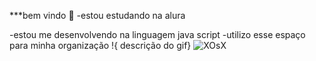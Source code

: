 ***bem vindo 
💙
-estou estudando na alura


-estou me desenvolvendo na linguagem java script
-utilizo esse espaço para minha organização
!{ descrição do gif} ![XOsX](https://github.com/user-attachments/assets/4df31c22-1cb7-4169-a6b3-069f13ae0fee)

